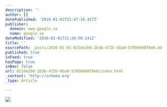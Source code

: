 ```yaml
---
description: ''
author: []
datePublished: '2016-01-01T21:47:16.457Z'
publisher:
  domain: www.google.ie
  name: google.ie
dateModified: '2016-01-01T21:24:50.141Z'
title: ''
sourcePath: _posts/2016-01-01-821de2b6-2b3b-472b-8ba8-57056088f0e0.md
published: true
inFeed: true
hasPage: true
inNav: false
url: 821de2b6-2b3b-472b-8ba8-57056088f0e0/index.html
_context: 'http://schema.org'
_type: Article

---
```

![](http://www.ireland-travels.com/wp-content/uploads/2013/01/010_Nine_Days_Mud_Ireland_Travel_West_Cork_Kilcoe_Castle.jpg)